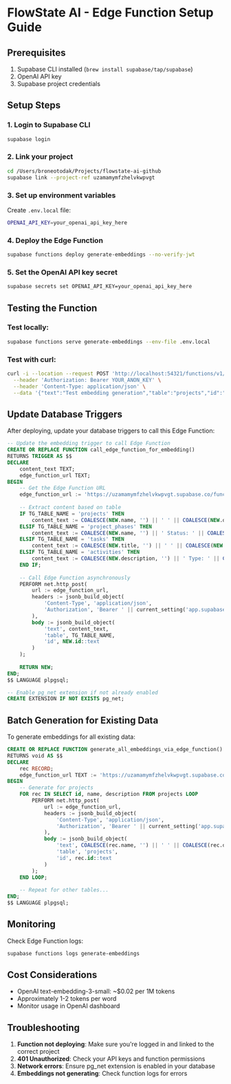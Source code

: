 # FlowState AI - Edge Function Setup Guide

## Prerequisites
1. Supabase CLI installed (`brew install supabase/tap/supabase`)
2. OpenAI API key
3. Supabase project credentials

## Setup Steps

### 1. Login to Supabase CLI
```bash
supabase login
```

### 2. Link your project
```bash
cd /Users/broneotodak/Projects/flowstate-ai-github
supabase link --project-ref uzamamymfzhelvkwpvgt
```

### 3. Set up environment variables
Create `.env.local` file:
```bash
OPENAI_API_KEY=your_openai_api_key_here
```

### 4. Deploy the Edge Function
```bash
supabase functions deploy generate-embeddings --no-verify-jwt
```

### 5. Set the OpenAI API key secret
```bash
supabase secrets set OPENAI_API_KEY=your_openai_api_key_here
```

## Testing the Function

### Test locally:
```bash
supabase functions serve generate-embeddings --env-file .env.local
```

### Test with curl:
```bash
curl -i --location --request POST 'http://localhost:54321/functions/v1/generate-embeddings' \
  --header 'Authorization: Bearer YOUR_ANON_KEY' \
  --header 'Content-Type: application/json' \
  --data '{"text":"Test embedding generation","table":"projects","id":"test-123"}'
```

## Update Database Triggers

After deploying, update your database triggers to call this Edge Function:

```sql
-- Update the embedding trigger to call Edge Function
CREATE OR REPLACE FUNCTION call_edge_function_for_embedding()
RETURNS TRIGGER AS $$
DECLARE
    content_text TEXT;
    edge_function_url TEXT;
BEGIN
    -- Get the Edge Function URL
    edge_function_url := 'https://uzamamymfzhelvkwpvgt.supabase.co/functions/v1/generate-embeddings';
    
    -- Extract content based on table
    IF TG_TABLE_NAME = 'projects' THEN
        content_text := COALESCE(NEW.name, '') || ' ' || COALESCE(NEW.description, '');
    ELSIF TG_TABLE_NAME = 'project_phases' THEN
        content_text := COALESCE(NEW.name, '') || ' Status: ' || COALESCE(NEW.status, '');
    ELSIF TG_TABLE_NAME = 'tasks' THEN
        content_text := COALESCE(NEW.title, '') || ' ' || COALESCE(NEW.description, '');
    ELSIF TG_TABLE_NAME = 'activities' THEN
        content_text := COALESCE(NEW.description, '') || ' Type: ' || COALESCE(NEW.activity_type, '');
    END IF;
    
    -- Call Edge Function asynchronously
    PERFORM net.http_post(
        url := edge_function_url,
        headers := jsonb_build_object(
            'Content-Type', 'application/json',
            'Authorization', 'Bearer ' || current_setting('app.supabase_anon_key')
        ),
        body := jsonb_build_object(
            'text', content_text,
            'table', TG_TABLE_NAME,
            'id', NEW.id::text
        )
    );
    
    RETURN NEW;
END;
$$ LANGUAGE plpgsql;

-- Enable pg_net extension if not already enabled
CREATE EXTENSION IF NOT EXISTS pg_net;
```

## Batch Generation for Existing Data

To generate embeddings for all existing data:

```sql
CREATE OR REPLACE FUNCTION generate_all_embeddings_via_edge_function()
RETURNS void AS $$
DECLARE
    rec RECORD;
    edge_function_url TEXT := 'https://uzamamymfzhelvkwpvgt.supabase.co/functions/v1/generate-embeddings';
BEGIN
    -- Generate for projects
    FOR rec IN SELECT id, name, description FROM projects LOOP
        PERFORM net.http_post(
            url := edge_function_url,
            headers := jsonb_build_object(
                'Content-Type', 'application/json',
                'Authorization', 'Bearer ' || current_setting('app.supabase_anon_key')
            ),
            body := jsonb_build_object(
                'text', COALESCE(rec.name, '') || ' ' || COALESCE(rec.description, ''),
                'table', 'projects',
                'id', rec.id::text
            )
        );
    END LOOP;
    
    -- Repeat for other tables...
END;
$$ LANGUAGE plpgsql;
```

## Monitoring

Check Edge Function logs:
```bash
supabase functions logs generate-embeddings
```

## Cost Considerations

- OpenAI text-embedding-3-small: ~$0.02 per 1M tokens
- Approximately 1-2 tokens per word
- Monitor usage in OpenAI dashboard

## Troubleshooting

1. **Function not deploying**: Make sure you're logged in and linked to the correct project
2. **401 Unauthorized**: Check your API keys and function permissions
3. **Network errors**: Ensure pg_net extension is enabled in your database
4. **Embeddings not generating**: Check function logs for errors